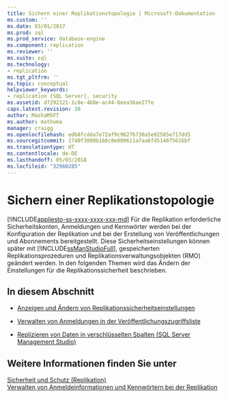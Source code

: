 ```yaml
---
title: Sichern einer Replikationstopologie | Microsoft-Dokumentation
ms.custom: ''
ms.date: 03/01/2017
ms.prod: sql
ms.prod_service: database-engine
ms.component: replication
ms.reviewer: ''
ms.suite: sql
ms.technology:
- replication
ms.tgt_pltfrm: ''
ms.topic: conceptual
helpviewer_keywords:
- replication [SQL Server], security
ms.assetid: d7292121-1c8e-4b8e-ac44-8eea36ae27fe
caps.latest.revision: 38
author: MashaMSFT
ms.author: mathoma
manager: craigg
ms.openlocfilehash: edb8fcdda7e72af9c9627b730a5e02585e717dd5
ms.sourcegitcommit: 1740f3090b168c0e809611a7aa6fd514075616bf
ms.translationtype: HT
ms.contentlocale: de-DE
ms.lasthandoff: 05/03/2018
ms.locfileid: "32960285"
---
```

# <a name="secure-a-replication-topology"></a>Sichern einer Replikationstopologie
[!INCLUDE[appliesto-ss-xxxx-xxxx-xxx-md](../../../includes/appliesto-ss-xxxx-xxxx-xxx-md.md)]
  Für die Replikation erforderliche Sicherheitskonten, Anmeldungen und Kennwörter werden bei der Konfiguration der Replikation und bei der Erstellung von Veröffentlichungen und Abonnements bereitgestellt. Diese Sicherheitseinstellungen können später mit [!INCLUDE[ssManStudioFull](../../../includes/ssmanstudiofull-md.md)], gespeicherten Replikationsprozeduren und Replikationsverwaltungsobjekten (RMO) geändert werden. In den folgenden Themen wird das Ändern der Einstellungen für die Replikationssicherheit beschrieben.  
  
## <a name="in-this-section"></a>In diesem Abschnitt  
  
-   [Anzeigen und Ändern von Replikationssicherheitseinstellungen](../../../relational-databases/replication/security/view-and-modify-replication-security-settings.md)  
  
-   [Verwalten von Anmeldungen in der Veröffentlichungszugriffsliste](../../../relational-databases/replication/security/manage-logins-in-the-publication-access-list.md)  
  
-   [Replizieren von Daten in verschlüsselten Spalten &#40;SQL Server Management Studio&#41;](../../../relational-databases/replication/security/replicate-data-in-encrypted-columns-sql-server-management-studio.md)  
  
## <a name="see-also"></a>Weitere Informationen finden Sie unter  
 [Sicherheit und Schutz &#40;Replikation&#41;](../../../relational-databases/replication/security/security-and-protection-replication.md)   
 [Verwalten von Anmeldeinformationen und Kennwörtern bei der Replikation](../../../relational-databases/replication/security/manage-logins-and-passwords-in-replication.md)  
  
  
